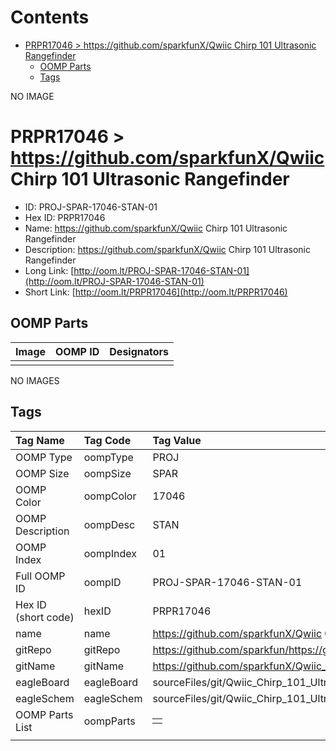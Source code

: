 



Contents
========

* [PRPR17046 > https://github.com/sparkfunX/Qwiic Chirp 101 Ultrasonic Rangefinder](#prpr17046--httpsgithubcomsparkfunxqwiic-chirp-101-ultrasonic-rangefinder)
	* [OOMP Parts](#oomp-parts)
	* [Tags](#tags)
  
NO IMAGE  
# PRPR17046 > https://github.com/sparkfunX/Qwiic Chirp 101 Ultrasonic Rangefinder

- ID: PROJ-SPAR-17046-STAN-01
- Hex ID: PRPR17046
- Name: https://github.com/sparkfunX/Qwiic Chirp 101 Ultrasonic Rangefinder
- Description: https://github.com/sparkfunX/Qwiic Chirp 101 Ultrasonic Rangefinder
- Long Link: [http://oom.lt/PROJ-SPAR-17046-STAN-01](http://oom.lt/PROJ-SPAR-17046-STAN-01)
- Short Link: [http://oom.lt/PRPR17046](http://oom.lt/PRPR17046)

## OOMP Parts
  

|Image|OOMP ID|Designators|
| :--- | :--- | :--- |
||||
  
NO IMAGES  
## Tags
  

|Tag Name|Tag Code|Tag Value|
| :--- | :--- | :--- |
|OOMP Type|oompType|PROJ|
|OOMP Size|oompSize|SPAR|
|OOMP Color|oompColor|17046|
|OOMP Description|oompDesc|STAN|
|OOMP Index|oompIndex|01|
|Full OOMP ID|oompID|PROJ-SPAR-17046-STAN-01|
|Hex ID (short code)|hexID|PRPR17046|
|name|name|https://github.com/sparkfunX/Qwiic Chirp 101 Ultrasonic Rangefinder|
|gitRepo|gitRepo|https://github.com/sparkfun/https://github.com/sparkfunX/Qwiic_Chirp_101_Ultrasonic_Rangefinder|
|gitName|gitName|https://github.com/sparkfunX/Qwiic_Chirp_101_Ultrasonic_Rangefinder|
|eagleBoard|eagleBoard|sourceFiles/git/Qwiic_Chirp_101_Ultrasonic_Rangefinder/Hardware/Qwiic_Chirp_101.brd|
|eagleSchem|eagleSchem|sourceFiles/git/Qwiic_Chirp_101_Ultrasonic_Rangefinder/Hardware/Qwiic_Chirp_101.sch|
|OOMP Parts List|oompParts|<table><tr><td></td></tr></table>|
||||
